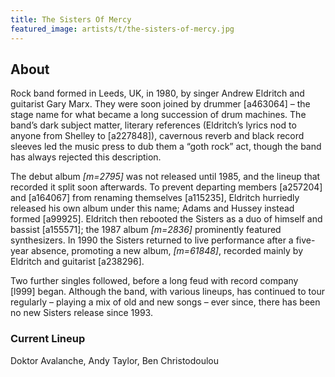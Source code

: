 ```yaml
---
title: The Sisters Of Mercy
featured_image: artists/t/the-sisters-of-mercy.jpg
---
```

## About

Rock band formed in Leeds, UK, in 1980, by singer Andrew Eldritch and guitarist Gary Marx. They were soon joined by drummer [a463064] – the stage name for what became a long succession of drum machines. The band’s dark subject matter, literary references (Eldritch’s lyrics nod to anyone from Shelley to [a227848]), cavernous reverb and black record sleeves led the music press to dub them a “goth rock” act, though the band has always rejected this description.

The debut album *[m=2795]* was not released until 1985, and the lineup that recorded it split soon afterwards. To prevent departing members [a257204] and [a164067] from renaming themselves [a115235], Eldritch hurriedly released his own album under this name; Adams and Hussey instead formed [a99925]. Eldritch then rebooted the Sisters as a duo of himself and bassist [a155571]; the 1987 album *[m=2836]* prominently featured synthesizers. In 1990 the Sisters returned to live performance after a five-year absence, promoting a new album, *[m=61848]*, recorded mainly by Eldritch and guitarist [a238296].

Two further singles followed, before a long feud with record company [l999] began. Although the band, with various lineups, has continued to tour regularly – playing a mix of old and new songs – ever since, there has been no new Sisters release since 1993.

### Current Lineup

Doktor Avalanche, Andy Taylor, Ben Christodoulou

